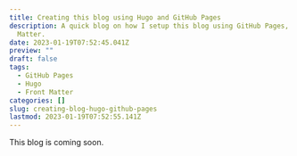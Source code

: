 ```yaml
---
title: Creating this blog using Hugo and GitHub Pages
description: A quick blog on how I setup this blog using GitHub Pages, Hugo, and Front
  Matter.
date: 2023-01-19T07:52:45.041Z
preview: ""
draft: false
tags:
  - GitHub Pages
  - Hugo
  - Front Matter
categories: []
slug: creating-blog-hugo-github-pages
lastmod: 2023-01-19T07:52:55.141Z
---
```


This blog is coming soon.  